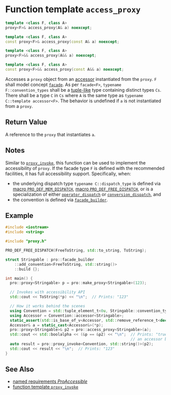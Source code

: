 # Function template `access_proxy`

```cpp
template <class F, class A>
proxy<F>& access_proxy(A& a) noexcept;

template <class F, class A>
const proxy<F>& access_proxy(const A& a) noexcept;

template <class F, class A>
proxy<F>&& access_proxy(A&& a) noexcept;

template <class F, class A>
const proxy<F>&& access_proxy(const A&& a) noexcept;
```

Accesses a `proxy` object from an [accessor](ProAccessible.md) instantiated from the `proxy`. `F` shall model concept [`facade`](facade.md). As per `facade<F>`, `typename F::convention_types` shall be a [tuple-like](https://en.cppreference.com/w/cpp/utility/tuple/tuple-like) type containing distinct types `Cs`. There shall be a type `C` in `Cs` where `A` is the same type as `typename C::template accessor<F>`. The behavior is undefined if `a` is not instantiated from a `proxy`.

## Return Value

A reference to the `proxy` that instantiates `a`.

## Notes

Similar to [`proxy_invoke`](proxy_invoke.md), this function can be used to implement the accessibility of `proxy`. If the facade type `F` is defined with the recommended facilities, it has full accessibility support. Specifically, when:

- the underlying dispatch type `typename C::dispatch_type` is defined via [macro `PRO_DEF_MEM_DISPATCH`](PRO_DEF_MEM_DISPATCH.md), [macro `PRO_DEF_FREE_DISPATCH`](PRO_DEF_FREE_DISPATCH.md), or is a specialization of either [`operator_dispatch`](operator_dispatch.md) or [`conversion_dispatch`](conversion_dispatch.md), and
- the convention is defined via [`facade_builder`](basic_facade_builder.md).

## Example

```cpp
#include <iostream>
#include <string>

#include "proxy.h"

PRO_DEF_FREE_DISPATCH(FreeToString, std::to_string, ToString);

struct Stringable : pro::facade_builder
    ::add_convention<FreeToString, std::string()>
    ::build {};

int main() {
  pro::proxy<Stringable> p = pro::make_proxy<Stringable>(123);

  // Invokes with accessibility API
  std::cout << ToString(*p) << "\n";  // Prints: "123"

  // How it works behind the scenes
  using Convention = std::tuple_element_t<0u, Stringable::convention_types>;
  using Accessor = Convention::accessor<Stringable>;
  static_assert(std::is_base_of_v<Accessor, std::remove_reference_t<decltype(*p)>>);
  Accessor& a = static_cast<Accessor&>(*p);
  pro::proxy<Stringable>& p2 = pro::access_proxy<Stringable>(a);
  std::cout << std::boolalpha << (&p == &p2) << "\n";  // Prints: "true" because access_proxy converts
                                                       // an accessor back to the original proxy
  auto result = pro::proxy_invoke<Convention, std::string()>(p2);
  std::cout << result << "\n";  // Prints: "123"
}
```

## See Also

- [named requirements *ProAccessible*](ProAccessible.md)
- [function template `proxy_invoke`](proxy_invoke.md)
